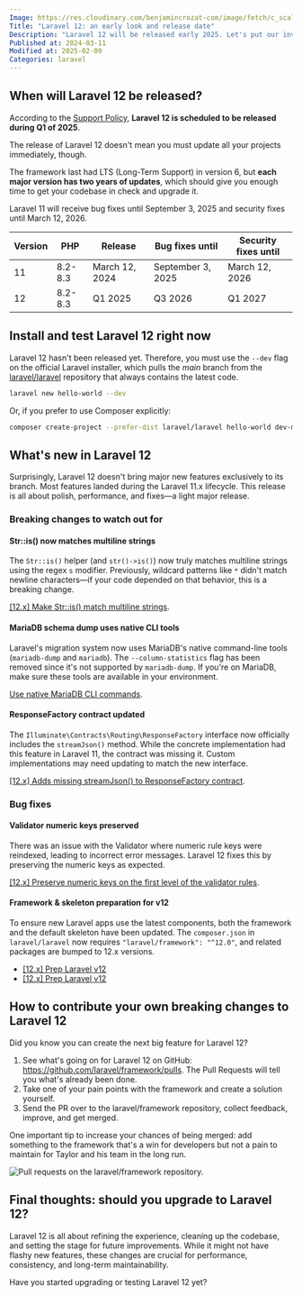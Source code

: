 ```yaml
---
Image: https://res.cloudinary.com/benjamincrozat-com/image/fetch/c_scale,f_webp,q_auto,w_1200/https://github.com/benjamincrozat/content/assets/3613731/3541cfb6-74ea-4b08-b0e7-6a7dd77d733d
Title: "Laravel 12: an early look and release date"
Description: "Laravel 12 will be released early 2025. Let's put our investigator hat and see what we can find out about this new major version."
Published at: 2024-03-11
Modified at: 2025-02-09
Categories: laravel
---
```


## When will Laravel 12 be released?

According to the [Support Policy](https://laravel.com/docs/11.x/releases#support-policy), **Laravel 12 is scheduled to be released during Q1 of 2025**.

The release of Laravel 12 doesn't mean you must update all your projects immediately, though.

The framework last had LTS (Long-Term Support) in version 6, but **each major version has two years of updates**, which should give you enough time to get your codebase in check and upgrade it.

Laravel 11 will receive bug fixes until September 3, 2025 and security fixes until March 12, 2026.

| Version | PHP | Release | Bug fixes until | Security fixes until |
| ------- | --- | ------- | --------------- | -------------------- |
| 11 | 8.2-8.3 | March 12, 2024 | September 3, 2025 | March 12, 2026 |
| 12 | 8.2-8.3 | Q1 2025 | Q3 2026 | Q1 2027 |

## Install and test Laravel 12 right now

Laravel 12 hasn't been released yet. Therefore, you must use the `--dev` flag on the official Laravel installer, which pulls the *main* branch from the [laravel/laravel](https://github.com/laravel/laravel) repository that always contains the latest code.

```bash
laravel new hello-world --dev
```

Or, if you prefer to use Composer explicitly:

```bash
composer create-project --prefer-dist laravel/laravel hello-world dev-master
```

## What's new in Laravel 12

Surprisingly, Laravel 12 doesn't bring major new features exclusively to its branch. Most features landed during the Laravel 11.x lifecycle. This release is all about polish, performance, and fixes—a light major release.

### Breaking changes to watch out for

#### Str::is() now matches multiline strings

The `Str::is()` helper (and `str()->is()`) now truly matches multiline strings using the regex `s` modifier. Previously, wildcard patterns like `*` didn't match newline characters—if your code depended on that behavior, this is a breaking change.

[[12.x] Make Str::is() match multiline strings](https://github.com/laravel/framework/pull/51196).

#### MariaDB schema dump uses native CLI tools

Laravel's migration system now uses MariaDB's native command-line tools (`mariadb-dump` and `mariadb`). The `--column-statistics` flag has been removed since it's not supported by `mariadb-dump`. If you're on MariaDB, make sure these tools are available in your environment.

[Use native MariaDB CLI commands](https://github.com/laravel/framework/pull/51505).

#### ResponseFactory contract updated

The `Illuminate\Contracts\Routing\ResponseFactory` interface now officially includes the `streamJson()` method. While the concrete implementation had this feature in Laravel 11, the contract was missing it. Custom implementations may need updating to match the new interface.

[[12.x] Adds missing streamJson() to ResponseFactory contract](https://github.com/laravel/framework/pull/51544).

### Bug fixes

#### Validator numeric keys preserved

There was an issue with the Validator where numeric rule keys were reindexed, leading to incorrect error messages. Laravel 12 fixes this by preserving the numeric keys as expected.

[[12.x] Preserve numeric keys on the first level of the validator rules](https://github.com/laravel/framework/pull/51516).

#### Framework & skeleton preparation for v12

To ensure new Laravel apps use the latest components, both the framework and the default skeleton have been updated. The `composer.json` in `laravel/laravel` now requires `"laravel/framework": "^12.0"`, and related packages are bumped to 12.x versions.

- [[12.x] Prep Laravel v12](https://github.com/laravel/laravel/pull/6357)  
- [[12.x] Prep Laravel v12](https://github.com/laravel/framework/pull/50406/files#:~:text=)

## How to contribute your own breaking changes to Laravel 12

Did you know you can create the next big feature for Laravel 12?

1. See what's going on for Laravel 12 on GitHub: https://github.com/laravel/framework/pulls. The Pull Requests will tell you what's already been done.
2. Take one of your pain points with the framework and create a solution yourself.
3. Send the PR over to the laravel/framework repository, collect feedback, improve, and get merged.

One important tip to increase your chances of being merged: add something to the framework that's a win for developers but not a pain to maintain for Taylor and his team in the long run.

![Pull requests on the laravel/framework repository.](https://res.cloudinary.com/benjamincrozat-com/image/fetch/c_scale,f_webp,q_auto,w_1200/https://github.com/benjamincrozat/content/assets/3613731/44dfb5ba-e11a-45a2-be93-bd689bfe891e)

## Final thoughts: should you upgrade to Laravel 12?

Laravel 12 is all about refining the experience, cleaning up the codebase, and setting the stage for future improvements. While it might not have flashy new features, these changes are crucial for performance, consistency, and long-term maintainability.

Have you started upgrading or testing Laravel 12 yet?

